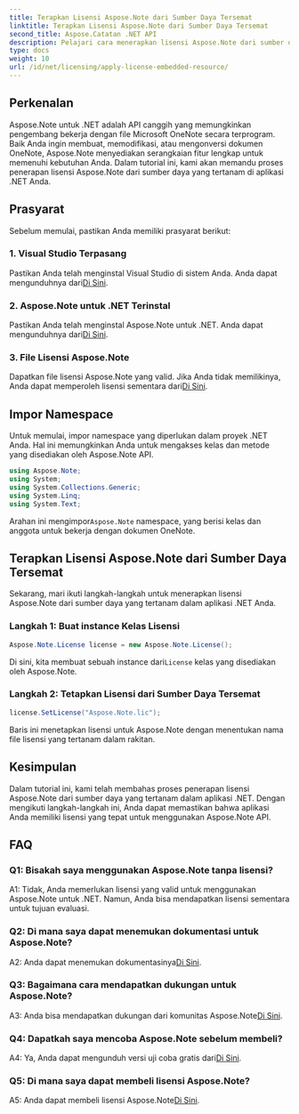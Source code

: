 ```yaml
---
title: Terapkan Lisensi Aspose.Note dari Sumber Daya Tersemat
linktitle: Terapkan Lisensi Aspose.Note dari Sumber Daya Tersemat
second_title: Aspose.Catatan .NET API
description: Pelajari cara menerapkan lisensi Aspose.Note dari sumber daya yang tertanam di aplikasi .NET Anda. Ikuti panduan langkah demi langkah kami untuk integrasi yang lancar.
type: docs
weight: 10
url: /id/net/licensing/apply-license-embedded-resource/
---
```

## Perkenalan

Aspose.Note untuk .NET adalah API canggih yang memungkinkan pengembang bekerja dengan file Microsoft OneNote secara terprogram. Baik Anda ingin membuat, memodifikasi, atau mengonversi dokumen OneNote, Aspose.Note menyediakan serangkaian fitur lengkap untuk memenuhi kebutuhan Anda. Dalam tutorial ini, kami akan memandu proses penerapan lisensi Aspose.Note dari sumber daya yang tertanam di aplikasi .NET Anda.

## Prasyarat

Sebelum memulai, pastikan Anda memiliki prasyarat berikut:

### 1. Visual Studio Terpasang

Pastikan Anda telah menginstal Visual Studio di sistem Anda. Anda dapat mengunduhnya dari[Di Sini](https://visualstudio.microsoft.com/).

### 2. Aspose.Note untuk .NET Terinstal

 Pastikan Anda telah menginstal Aspose.Note untuk .NET. Anda dapat mengunduhnya dari[Di Sini](https://releases.aspose.com/note/net/).

### 3. File Lisensi Aspose.Note

 Dapatkan file lisensi Aspose.Note yang valid. Jika Anda tidak memilikinya, Anda dapat memperoleh lisensi sementara dari[Di Sini](https://purchase.aspose.com/temporary-license/).

## Impor Namespace

Untuk memulai, impor namespace yang diperlukan dalam proyek .NET Anda. Hal ini memungkinkan Anda untuk mengakses kelas dan metode yang disediakan oleh Aspose.Note API.

```csharp
using Aspose.Note;
using System;
using System.Collections.Generic;
using System.Linq;
using System.Text;
```

 Arahan ini mengimpor`Aspose.Note` namespace, yang berisi kelas dan anggota untuk bekerja dengan dokumen OneNote.

## Terapkan Lisensi Aspose.Note dari Sumber Daya Tersemat

Sekarang, mari ikuti langkah-langkah untuk menerapkan lisensi Aspose.Note dari sumber daya yang tertanam dalam aplikasi .NET Anda.

### Langkah 1: Buat instance Kelas Lisensi

```csharp
Aspose.Note.License license = new Aspose.Note.License();
```

 Di sini, kita membuat sebuah instance dari`License` kelas yang disediakan oleh Aspose.Note.

### Langkah 2: Tetapkan Lisensi dari Sumber Daya Tersemat

```csharp
license.SetLicense("Aspose.Note.lic");
```

Baris ini menetapkan lisensi untuk Aspose.Note dengan menentukan nama file lisensi yang tertanam dalam rakitan.

## Kesimpulan

Dalam tutorial ini, kami telah membahas proses penerapan lisensi Aspose.Note dari sumber daya yang tertanam dalam aplikasi .NET. Dengan mengikuti langkah-langkah ini, Anda dapat memastikan bahwa aplikasi Anda memiliki lisensi yang tepat untuk menggunakan Aspose.Note API.

## FAQ

### Q1: Bisakah saya menggunakan Aspose.Note tanpa lisensi?

A1: Tidak, Anda memerlukan lisensi yang valid untuk menggunakan Aspose.Note untuk .NET. Namun, Anda bisa mendapatkan lisensi sementara untuk tujuan evaluasi.

### Q2: Di mana saya dapat menemukan dokumentasi untuk Aspose.Note?

 A2: Anda dapat menemukan dokumentasinya[Di Sini](https://reference.aspose.com/note/net/).

### Q3: Bagaimana cara mendapatkan dukungan untuk Aspose.Note?

 A3: Anda bisa mendapatkan dukungan dari komunitas Aspose.Note[Di Sini](https://forum.aspose.com/c/note/28).

### Q4: Dapatkah saya mencoba Aspose.Note sebelum membeli?

 A4: Ya, Anda dapat mengunduh versi uji coba gratis dari[Di Sini](https://releases.aspose.com/).

### Q5: Di mana saya dapat membeli lisensi Aspose.Note?

 A5: Anda dapat membeli lisensi Aspose.Note[Di Sini](https://purchase.aspose.com/buy).
